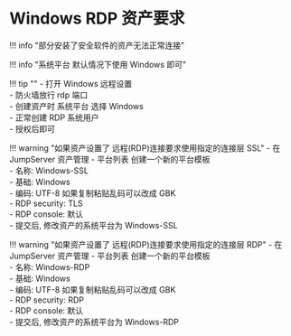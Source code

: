 # Windows RDP 资产要求

!!! info "部分安装了安全软件的资产无法正常连接"

!!! info "系统平台 默认情况下使用 Windows 即可"

!!! tip ""
    - 打开 Windows 远程设置  
    - 防火墙放行 rdp 端口  
    - 创建资产时 系统平台 选择 Windows  
    - 正常创建 RDP 系统用户  
    - 授权后即可

!!! warning "如果资产设置了 远程(RDP)连接要求使用指定的连接层 SSL"
    - 在 JumpServer 资产管理 - 平台列表 创建一个新的平台模板  
    - 名称: Windows-SSL  
    - 基础: Windows  
    - 编码: UTF-8  如果复制粘贴乱码可以改成 GBK  
    - RDP security: TLS  
    - RDP console: 默认  
    - 提交后, 修改资产的系统平台为 Windows-SSL

!!! warning "如果资产设置了 远程(RDP)连接要求使用指定的连接层 RDP"
    - 在 JumpServer 资产管理 - 平台列表 创建一个新的平台模板  
    - 名称: Windows-RDP  
    - 基础: Windows  
    - 编码: UTF-8  如果复制粘贴乱码可以改成 GBK  
    - RDP security: RDP  
    - RDP console: 默认  
    - 提交后, 修改资产的系统平台为 Windows-RDP
